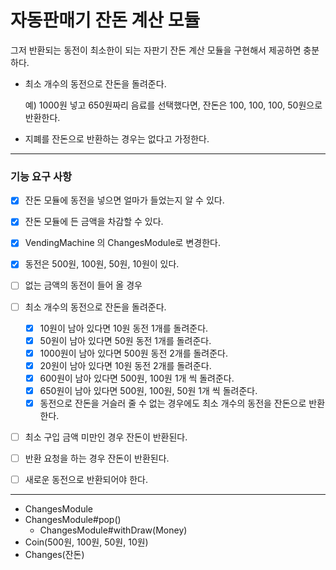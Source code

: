 # 자동판매기 잔돈 계산 모듈

그저 반환되는 동전이 최소한이 되는 자판기 잔돈 계산 모듈을 구현해서 제공하면 충분하다.

- 최소 개수의 동전으로 잔돈을 돌려준다.

  예) 1000원 넣고 650원짜리 음료를 선택했다면, 잔돈은 100, 100, 100, 50원으로 반환한다.

- 지폐를 잔돈으로 반환하는 경우는 없다고 가정한다.

--- 

### 기능 요구 사항

- [X] 잔돈 모듈에 동전을 넣으면 얼마가 들었는지 알 수 있다.
- [X] 잔돈 모듈에 든 금액을 차감할 수 있다.
- [X] VendingMachine 의 ChangesModule로 변경한다.
- [X] 동전은 500원, 100원, 50원, 10원이 있다.
- [ ] 없는 금액의 동전이 들어 올 경우
- [ ] 최소 개수의 동전으로 잔돈을 돌려준다.
    - [X] 10원이 남아 있다면 10원 동전 1개를 돌려준다.
    - [X] 50원이 남아 있다면 50원 동전 1개를 돌려준다.
    - [X] 1000원이 남아 있다면 500원 동전 2개를 돌려준다.
    - [X] 20원이 남아 있다면 10원 동전 2개를 돌려준다.
    - [X] 600원이 남아 있다면 500원, 100원 1개 씩 돌려준다.
    - [X] 650원이 남아 있다면 500원, 100원, 50원 1개 씩 돌려준다.
    - [X] 동전으로 잔돈을 거슬러 줄 수 없는 경우에도 최소 개수의 동전을 잔돈으로 반환한다.
- [ ] 최소 구입 금액 미만인 경우 잔돈이 반환된다.
- [ ] 반환 요청을 하는 경우 잔돈이 반환된다.

- [ ] 새로운 동전으로 반환되어야 한다. 

---

- ChangesModule
- ChangesModule#pop()
    - ChangesModule#withDraw(Money)
- Coin(500원, 100원, 50원, 10원)
- Changes(잔돈)
